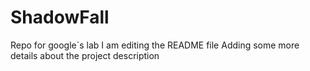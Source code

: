 # ShadowFall
Repo for google`s lab
I am editing the README file Adding some more details about the project description
